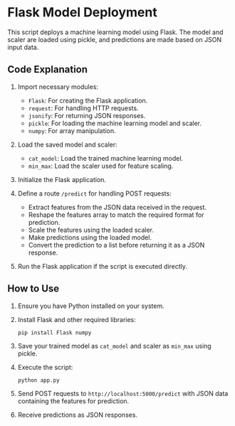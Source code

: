 # Flask Model Deployment

This script deploys a machine learning model using Flask. The model and scaler are loaded using pickle, and predictions are made based on JSON input data.

## Code Explanation

1. Import necessary modules:
    - `Flask`: For creating the Flask application.
    - `request`: For handling HTTP requests.
    - `jsonify`: For returning JSON responses.
    - `pickle`: For loading the machine learning model and scaler.
    - `numpy`: For array manipulation.

2. Load the saved model and scaler:
    - `cat_model`: Load the trained machine learning model.
    - `min_max`: Load the scaler used for feature scaling.

3. Initialize the Flask application.

4. Define a route `/predict` for handling POST requests:
    - Extract features from the JSON data received in the request.
    - Reshape the features array to match the required format for prediction.
    - Scale the features using the loaded scaler.
    - Make predictions using the loaded model.
    - Convert the prediction to a list before returning it as a JSON response.

5. Run the Flask application if the script is executed directly.

## How to Use

1. Ensure you have Python installed on your system.

2. Install Flask and other required libraries:
    ```
    pip install Flask numpy
    ```

3. Save your trained model as `cat_model` and scaler as `min_max` using pickle.

4. Execute the script:
    ```
    python app.py
    ```

5. Send POST requests to `http://localhost:5000/predict` with JSON data containing the features for prediction.

6. Receive predictions as JSON responses.

